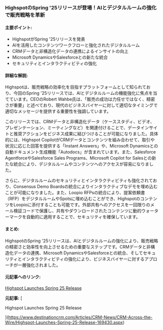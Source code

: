 ### HighspotのSpring '25リリースが登場！AIとデジタルルームの強化で販売戦略を革新

#### 主要ポイント:
- HighspotがSpring '25リリースを発表
- AIを活用したコンテンツワークフローと強化されたデジタルルーム
- CRMデータと非構造化データの連携によるインサイトの向上
- Microsoft DynamicsやSalesforceとの新たな統合
- セキュリティとインタラクティビティの強化

#### 詳細な解説:
Highspotは、販売戦略の効率化を目指すプラットフォームとして知られており、今回のSpring '25リリースでは、AIとデジタルルームの機能強化に焦点を当てています。CEOのRobert Wahbe氏は、「販売の成功は力任せではなく、精密さが重要」と述べており、現代のビジネスバイヤーに対して適切なタイミングで適切なメッセージを提供する重要性を強調しています。

このリリースでは、CRMデータと非構造化データ（ケーススタディ、ビデオ、プレゼンテーション、ミーティングなど）を関連付けることで、データインサイトと推奨アクションをビジネス成果に結びつけることが可能になりました。具体的には、Highspot CopilotがCRMデータとコンテンツを組み合わせて、取引や状況に応じた回答を提供する「Instant Answers」や、Microsoft Dynamicsとの自動ドキュメント生成機能「Autodocs」が含まれています。また、Salesforce AgentforceやSalesforce Sales Programs、Microsoft Copilot for Salesとの新たな統合により、デジタルルームやコンテンツへのアクセスが容易になりました。

さらに、デジタルルームのセキュリティとインタラクティビティも強化されており、Consensus Demo Boardsの統合によりインタラクティブなデモを埋め込むことが可能になりました。また、Loopio RFPsの統合により、提案依頼書（RFP）をデジタルルームやSpotsに埋め込むことができ、HighspotのコンテンツをLoopioに添付することも可能です。外部共有へのアクセスを一回限りのメール検証コードで保護し、共有やダウンロードされたコンテンツに動的ウォーターマークを自動的に適用することで、セキュリティを確保しています。

#### まとめ:
HighspotのSpring '25リリースは、AIとデジタルルームの強化により、販売戦略の精密さと効率性を向上させるための重要なステップです。CRMデータと非構造化データの連携、Microsoft DynamicsやSalesforceとの統合、そしてセキュリティとインタラクティビティの強化により、ビジネスバイヤーに対するアプローチが一層強化されました。

#### 元記事へのリンク:
[Highspot Launches Spring 25 Release](リンク先のURL)

**元記事:** [
 Highspot Launches Spring 25 Release
](https://www.destinationcrm.com/Articles/CRM-News/CRM-Across-the-Wire/Highspot-Launches-Spring-25-Release-169430.aspx)